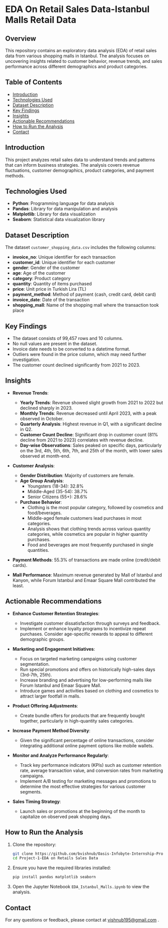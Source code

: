# EDA On Retail Sales Data-Istanbul Malls Retail Data

## Overview
This repository contains an exploratory data analysis (EDA) of retail sales data from various shopping malls in Istanbul. The analysis focuses on uncovering insights related to customer behavior, revenue trends, and sales performance across different demographics and product categories.

## Table of Contents
- [Introduction](#introduction)
- [Technologies Used](#technologies-used)
- [Dataset Description](#dataset-description)
- [Key Findings](#key-findings)
- [Insights](#insights)
- [Actionable Recommendations](#actionable-recommendations)
- [How to Run the Analysis](#how-to-run-the-analysis)
- [Contact](#contact)
## Introduction
This project analyzes retail sales data to understand trends and patterns that can inform business strategies. The analysis covers revenue fluctuations, customer demographics, product categories, and payment methods.

## Technologies Used
- **Python**: Programming language for data analysis
- **Pandas**: Library for data manipulation and analysis
- **Matplotlib**: Library for data visualization
- **Seaborn**: Statistical data visualization library

## Dataset Description
The dataset `customer_shopping_data.csv` includes the following columns:
- **invoice_no**: Unique identifier for each transaction
- **customer_id**: Unique identifier for each customer
- **gender**: Gender of the customer
- **age**: Age of the customer
- **category**: Product category
- **quantity**: Quantity of items purchased
- **price**: Unit price in Turkish Lira (TL)
- **payment_method**: Method of payment (cash, credit card, debit card)
- **invoice_date**: Date of the transaction
- **shopping_mall**: Name of the shopping mall where the transaction took place

## Key Findings
- The dataset consists of 99,457 rows and 10 columns.
- No null values are present in the dataset.
- Invoice date needs to be converted to a datetime format.
- Outliers were found in the price column, which may need further investigation.
- The customer count declined significantly from 2021 to 2023.

## Insights
- **Revenue Trends**:
  - **Yearly Trends**: Revenue showed slight growth from 2021 to 2022 but declined sharply in 2023.
  - **Monthly Trends**: Revenue decreased until April 2023, with a peak observed in October.
  - **Quarterly Analysis**: Highest revenue in Q1, with a significant decline in Q2.
  - **Customer Count Decline**: Significant drop in customer count (81% decline from 2021 to 2023) correlates with revenue decline.
  - **Day-wise Observations**: Sales peaked on specific days, particularly on the 3rd, 4th, 5th, 6th, 7th, and 25th of the month, with lower sales observed at month-end.

- **Customer Analysis**:
  - **Gender Distribution**: Majority of customers are female.
  - **Age Group Analysis**:
    - Youngsters (18-34): 32.8%
    - Middle-Aged (35-54): 38.7%
    - Senior Citizens (55+): 28.6%
  - **Purchase Behavior**:
    - Clothing is the most popular category, followed by cosmetics and food/beverages.
    - Middle-aged female customers lead purchases in most categories.
    - Analysis shows that clothing trends across various quantity categories, while cosmetics are popular in higher quantity purchases.
    - Food and beverages are most frequently purchased in single quantities.

- **Payment Methods**: 55.3% of transactions are made online (credit/debit cards).

- **Mall Performance**: Maximum revenue generated by Mall of Istanbul and Kanyon, while Forum Istanbul and Emaar Square Mall contributed the least.

## Actionable Recommendations
- **Enhance Customer Retention Strategies**:
  - Investigate customer dissatisfaction through surveys and feedback.
  - Implement or enhance loyalty programs to incentivize repeat purchases. Consider age-specific rewards to appeal to different demographic groups.

- **Marketing and Engagement Initiatives**:
  - Focus on targeted marketing campaigns using customer segmentation.
  - Run special promotions and offers on historically high-sales days (3rd-7th, 25th).
  - Increase branding and advertising for low-performing malls like Forum Istanbul and Emaar Square Mall.
  - Introduce games and activities based on clothing and cosmetics to attract larger footfall in malls.

- **Product Offering Adjustments**:
  - Create bundle offers for products that are frequently bought together, particularly in high-quantity sales categories.

- **Increase Payment Method Diversity**:
  - Given the significant percentage of online transactions, consider integrating additional online payment options like mobile wallets.

- **Monitor and Analyze Performance Regularly**:
  - Track key performance indicators (KPIs) such as customer retention rate, average transaction value, and conversion rates from marketing campaigns.
  - Implement A/B testing for marketing messages and promotions to determine the most effective strategies for various customer segments.

- **Sales Timing Strategy**:
  - Launch sales or promotions at the beginning of the month to capitalize on observed peak shopping days.

## How to Run the Analysis
1. Clone the repository:
   ```bash
   git clone https://github.com/bvishnub/Oasis-Infobyte-Internship-Projects.git
   cd Project-1-EDA on Retails Sales Data
   ```

2. Ensure you have the required libraries installed:
   ```bash
   pip install pandas matplotlib seaborn
   ```

3. Open the Jupyter Notebook `EDA_Istanbul_Malls.ipynb` to view the analysis.


##  Contact
For any questions or feedback, please contact at vishnub195@gmail.com .